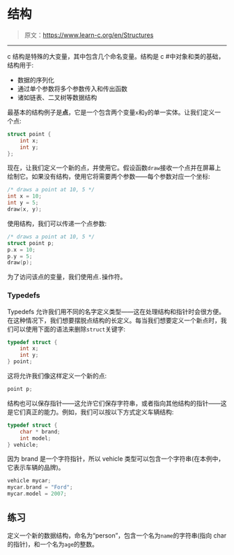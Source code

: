 # 结构

> 原文：<https://www.learn-c.org/en/Structures>

* * *

c 结构是特殊的大变量，其中包含几个命名变量。结构是 c #中对象和类的基础，结构用于:

*   数据的序列化
*   通过单个参数将多个参数传入和传出函数
*   诸如链表、二叉树等数据结构

最基本的结构例子是**点**，它是一个包含两个变量`x`和`y`的单一实体。让我们定义一个点:

```cpp
struct point {
    int x;
    int y;
}; 
```

现在，让我们定义一个新的点，并使用它。假设函数`draw`接收一个点并在屏幕上绘制它。如果没有结构，使用它将需要两个参数——每个参数对应一个坐标:

```cpp
/* draws a point at 10, 5 */
int x = 10;
int y = 5;
draw(x, y); 
```

使用结构，我们可以传递一个点参数:

```cpp
/* draws a point at 10, 5 */
struct point p;
p.x = 10;
p.y = 5;
draw(p); 
```

为了访问该点的变量，我们使用点`.`操作符。

### Typedefs

Typedefs 允许我们用不同的名字定义类型——这在处理结构和指针时会很方便。在这种情况下，我们想要摆脱点结构的长定义。每当我们想要定义一个新点时，我们可以使用下面的语法来删除`struct`关键字:

```cpp
typedef struct {
    int x;
    int y;
} point; 
```

这将允许我们像这样定义一个新的点:

```cpp
point p; 
```

结构也可以保存指针——这允许它们保存字符串，或者指向其他结构的指针——这是它们真正的能力。例如，我们可以按以下方式定义车辆结构:

```cpp
typedef struct {
    char * brand;
    int model;
} vehicle; 
```

因为 brand 是一个字符指针，所以 vehicle 类型可以包含一个字符串(在本例中，它表示车辆的品牌)。

```cpp
vehicle mycar;
mycar.brand = "Ford";
mycar.model = 2007; 
```

## 练习

定义一个新的数据结构，命名为“person”，包含一个名为`name`的字符串(指向 char 的指针)，和一个名为`age`的整数。